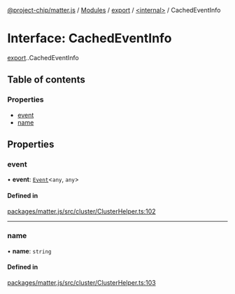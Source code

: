 [@project-chip/matter.js](../README.md) / [Modules](../modules.md) / [export](../modules/export.md) / [<internal\>](../modules/export._internal_.md) / CachedEventInfo

# Interface: CachedEventInfo

[export](../modules/export.md).[<internal>](../modules/export._internal_.md).CachedEventInfo

## Table of contents

### Properties

- [event](export._internal_.CachedEventInfo.md#event)
- [name](export._internal_.CachedEventInfo.md#name)

## Properties

### event

• **event**: [`Event`](../modules/cluster_export.md#event)<`any`, `any`\>

#### Defined in

[packages/matter.js/src/cluster/ClusterHelper.ts:102](https://github.com/project-chip/matter.js/blob/b7330d72/packages/matter.js/src/cluster/ClusterHelper.ts#L102)

___

### name

• **name**: `string`

#### Defined in

[packages/matter.js/src/cluster/ClusterHelper.ts:103](https://github.com/project-chip/matter.js/blob/b7330d72/packages/matter.js/src/cluster/ClusterHelper.ts#L103)
